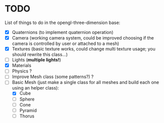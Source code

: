 # TODO

List of things to do in the opengl-three-dimension base:

- [x] Quaternions (to implement quaternion operation)
- [x] Camera (working camera system, could be improved choosing if the camera is controlled by user or attached to a mesh)
- [x] Textures (basic texture works, could change multi texture usage; you should rewrite this class...)
- [ ] Lights (**multiple lights!**)
- [x] Materials
- [ ] Physics ?
- [ ] Improve Mesh class (some patterns?) ?
- [ ] Basic Mesh (just make a single class for all meshes and build each one using an helper class):
    - [x] Cube
    - [ ] Sphere
    - [ ] Cone
    - [ ] Pyramid
    - [ ] Thorus
